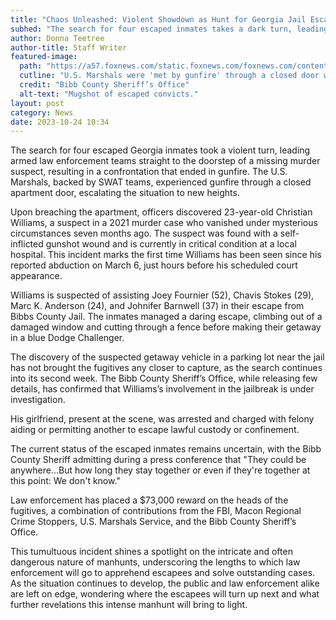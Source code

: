 ```yaml
---
title: "Chaos Unleashed: Violent Showdown as Hunt for Georgia Jail Escapees Intensifies"
subhed: "The search for four escaped inmates takes a dark turn, leading to a violent confrontation and uncovering a kidnapped murder suspect."
author: Donna Teetree
author-title: Staff Writer
featured-image: 
  path: "https://a57.foxnews.com/static.foxnews.com/foxnews.com/content/uploads/2023/10/720/405/GA-inmates-escape-thumb.jpg?ve=1&tl=1"
  cutline: "U.S. Marshals were 'met by gunfire' through a closed door while pursuing recently escaped convicts."
  credit: "Bibb County Sheriff’s Office"
  alt-text: "Mugshot of escaped convicts."
layout: post
category: News
date: 2023-10-24 10:34
---
```


The search for four escaped Georgia inmates took a violent turn, leading armed law enforcement teams straight to the doorstep of a missing murder suspect, resulting in a confrontation that ended in gunfire. The U.S. Marshals, backed by SWAT teams, experienced gunfire through a closed apartment door, escalating the situation to new heights.

Upon breaching the apartment, officers discovered 23-year-old Christian Williams, a suspect in a 2021 murder case who vanished under mysterious circumstances seven months ago. The suspect was found with a self-inflicted gunshot wound and is currently in critical condition at a local hospital. This incident marks the first time Williams has been seen since his reported abduction on March 6, just hours before his scheduled court appearance.

Williams is suspected of assisting Joey Fournier (52), Chavis Stokes (29), Marc K. Anderson (24), and Johnifer Barnwell (37) in their escape from Bibbs County Jail. The inmates managed a daring escape, climbing out of a damaged window and cutting through a fence before making their getaway in a blue Dodge Challenger.

The discovery of the suspected getaway vehicle in a parking lot near the jail has not brought the fugitives any closer to capture, as the search continues into its second week. The Bibb County Sheriff’s Office, while releasing few details, has confirmed that Williams’s involvement in the jailbreak is under investigation.

His girlfriend, present at the scene, was arrested and charged with felony aiding or permitting another to escape lawful custody or confinement. 

The current status of the escaped inmates remains uncertain, with the Bibb County Sheriff admitting during a press conference that "They could be anywhere...But how long they stay together or even if they're together at this point: We don't know."

Law enforcement has placed a $73,000 reward on the heads of the fugitives, a combination of contributions from the FBI, Macon Regional Crime Stoppers, U.S. Marshals Service, and the Bibb County Sheriff’s Office.

This tumultuous incident shines a spotlight on the intricate and often dangerous nature of manhunts, underscoring the lengths to which law enforcement will go to apprehend escapees and solve outstanding cases. As the situation continues to develop, the public and law enforcement alike are left on edge, wondering where the escapees will turn up next and what further revelations this intense manhunt will bring to light.
